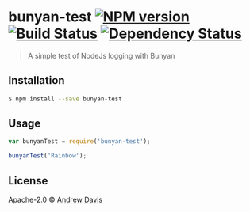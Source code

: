 # bunyan-test [![NPM version][npm-image]][npm-url] [![Build Status][travis-image]][travis-url] [![Dependency Status][daviddm-image]][daviddm-url]
> A simple test of NodeJs logging with Bunyan

## Installation

```sh
$ npm install --save bunyan-test
```

## Usage

```js
var bunyanTest = require('bunyan-test');

bunyanTest('Rainbow');
```
## License

Apache-2.0 © [Andrew Davis](thetravelingprogrammer.com)


[npm-image]: https://badge.fury.io/js/bunyan-test.svg
[npm-url]: https://npmjs.org/package/bunyan-test
[travis-image]: https://travis-ci.org/andyjdavis/bunyan-test.svg?branch=master
[travis-url]: https://travis-ci.org/andyjdavis/bunyan-test
[daviddm-image]: https://david-dm.org/andyjdavis/bunyan-test.svg?theme=shields.io
[daviddm-url]: https://david-dm.org/andyjdavis/bunyan-test
